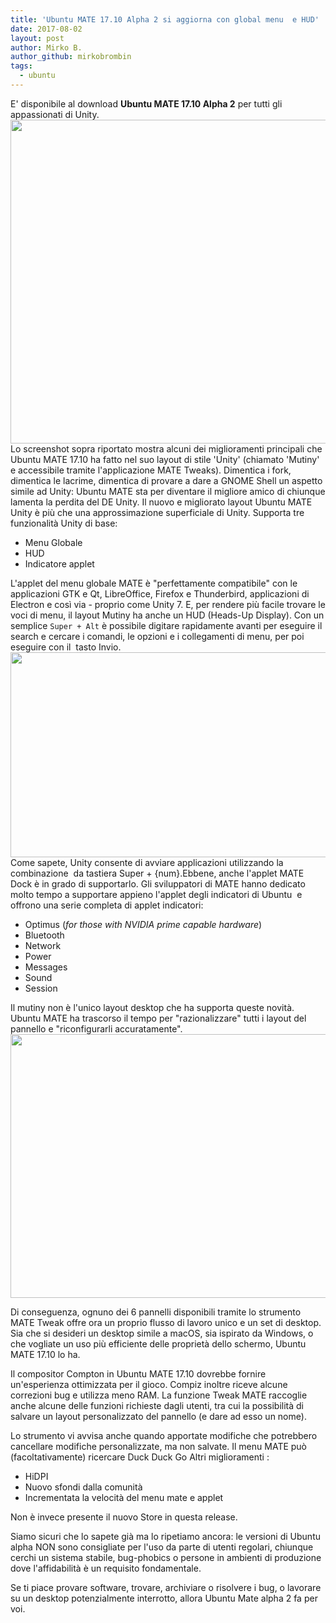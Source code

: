 ```yaml
---
title: 'Ubuntu MATE 17.10 Alpha 2 si aggiorna con global menu  e HUD'
date: 2017-08-02
layout: post
author: Mirko B.
author_github: mirkobrombin
tags:
  - ubuntu
---
```

<p>E' disponibile al download <strong>Ubuntu MATE 17.10 Alpha 2</strong> per tutti gli appassionati di Unity. <img class=" size-full wp-image-80" alt="" height="518" src="https://linuxhub.it/wordpress/wp-content/uploads/2017/08/ubuntu-mate-1710-unity-layout.jpg" width="920" /> Lo screenshot sopra riportato mostra alcuni dei miglioramenti principali che Ubuntu MATE 17.10 ha fatto nel suo layout di stile 'Unity' (chiamato 'Mutiny' e accessibile tramite l'applicazione MATE Tweaks). Dimentica i fork, dimentica le lacrime, dimentica di provare a dare a GNOME Shell un aspetto simile ad Unity: Ubuntu MATE sta per diventare il migliore amico di chiunque lamenta la perdita del DE Unity. Il nuovo e migliorato layout Ubuntu MATE Unity è più che una approssimazione superficiale di Unity. Supporta tre funzionalità Unity di base:</p><ul>	<li>Menu Globale</li>	<li>HUD</li>	<li>Indicatore applet</li></ul><p>L'applet del menu globale MATE è "perfettamente compatibile" con le applicazioni GTK e Qt, LibreOffice, Firefox e Thunderbird, applicazioni di Electron e così via - proprio come Unity 7. E, per rendere più facile trovare le voci di menu, il layout Mutiny ha anche un HUD (Heads-Up Display). Con un semplice&nbsp;<code>Super + Alt</code> è possibile digitare rapidamente avanti per eseguire il search e cercare i comandi, le opzioni e i collegamenti di menu, per poi eseguire con il &nbsp;tasto Invio. <img class=" size-full wp-image-81" alt="" height="328" src="https://linuxhub.it/wordpress/wp-content/uploads/2017/08/mate-hud-gif.gif" width="740" /> Come sapete, Unity consente di avviare applicazioni utilizzando la combinazione &nbsp;da tastiera Super + {num}.Ebbene, anche l'applet MATE Dock è in grado di supportarlo. Gli sviluppatori di MATE hanno dedicato molto tempo a supportare appieno l'applet degli indicatori di Ubuntu &nbsp;e offrono una serie completa di applet indicatori:</p><ul>	<li>Optimus (<em>for those&nbsp;with NVIDIA prime capable hardware</em>)</li>	<li>Bluetooth</li>	<li>Network</li>	<li>Power</li>	<li>Messages</li>	<li>Sound</li>	<li>Session</li></ul><p>Il mutiny non è l'unico layout desktop che ha supporta queste novità. Ubuntu MATE ha trascorso il tempo per "razionalizzare" tutti i layout del pannello e "riconfigurarli accuratamente". <img class=" size-full wp-image-82" alt="" height="422" src="https://linuxhub.it/wordpress/wp-content/uploads/2017/08/ubuntu-mate-windows-layout-750x422.jpg" width="750" /></p><p>Di conseguenza, ognuno dei 6 pannelli disponibili tramite lo strumento MATE Tweak offre ora un proprio flusso di lavoro unico e un set di desktop. <span>Sia che si desideri un desktop simile a macOS, sia ispirato da Windows, o che vogliate un uso più efficiente delle proprietà dello schermo, Ubuntu MATE 17.10 lo ha.</span></p><p>Il compositor Compton in Ubuntu MATE 17.10 dovrebbe fornire un'esperienza ottimizzata per il gioco. Compiz inoltre riceve alcune correzioni bug e utilizza meno RAM. La funzione Tweak MATE raccoglie anche alcune delle funzioni richieste dagli utenti, tra cui la possibilità di salvare un layout personalizzato del pannello (e dare ad esso un nome).</p><p>Lo strumento vi avvisa anche quando apportate modifiche che potrebbero cancellare modifiche personalizzate, ma non salvate. Il menu MATE può (facoltativamente) ricercare Duck Duck Go Altri miglioramenti :</p><ul>	<li>HiDPI</li>	<li>Nuovo sfondi dalla comunità</li>	<li>Incrementata la velocità del menu mate e applet</li></ul><p>Non è invece presente il nuovo Store in questa release.</p><p>Siamo sicuri che lo sapete già ma lo ripetiamo ancora: le versioni di Ubuntu alpha NON sono consigliate per l'uso da parte di utenti regolari, chiunque cerchi un sistema stabile, bug-phobics o persone in ambienti di produzione dove l'affidabilità è un requisito fondamentale.</p><p>Se ti piace provare software, trovare, archiviare o risolvere i bug, o lavorare su un desktop potenzialmente interrotto, allora Ubuntu Mate alpha 2 fa per voi.</p>